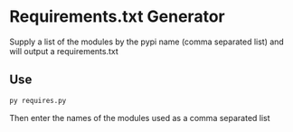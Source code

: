 # Requirements.txt Generator

Supply a list of the modules by the pypi name (comma separated list) and will output a requirements.txt



## Use

```bash
py requires.py
```

Then enter the names of the modules used as a comma separated list
